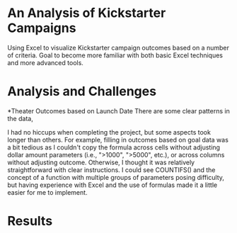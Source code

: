 # An Analysis of Kickstarter Campaigns
  Using Excel to visualize Kickstarter campaign outcomes based on a number of criteria. Goal to become more familiar with both basic Excel techniques and more advanced   tools.

# Analysis and Challenges
*Theater Outcomes based on Launch Date
    There are some clear patterns in the data, 

  I had no hiccups when completing the project, but some aspects took longer than others. For example, filling in outcomes based on goal data was a bit tedious as I couldn't copy the formula across cells without adjusting dollar amount parameters (i.e., ">1000", ">5000", etc.), or across columns without adjusting outcome. Otherwise, I thought it was relatively straightforward with clear instructions. I could see COUNTIFS() and the concept of a function with multiple groups of parameters posing difficulty, but having experience with Excel and the use of formulas made it a little easier for me to implement.
  
  
# Results
  
